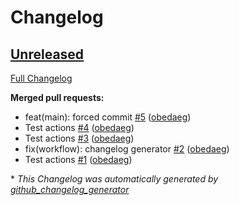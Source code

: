 # Changelog

## [Unreleased](https://github.com/obedaeg/commit-tools/tree/HEAD)

[Full Changelog](https://github.com/obedaeg/commit-tools/compare/d0bee814f33b28a6d451d0662ef26a747e7b29ed...HEAD)

**Merged pull requests:**

- feat\(main\): forced commit [\#5](https://github.com/obedaeg/commit-tools/pull/5) ([obedaeg](https://github.com/obedaeg))
- Test actions [\#4](https://github.com/obedaeg/commit-tools/pull/4) ([obedaeg](https://github.com/obedaeg))
- Test actions [\#3](https://github.com/obedaeg/commit-tools/pull/3) ([obedaeg](https://github.com/obedaeg))
- fix\(workflow\): changelog generator [\#2](https://github.com/obedaeg/commit-tools/pull/2) ([obedaeg](https://github.com/obedaeg))
- Test actions [\#1](https://github.com/obedaeg/commit-tools/pull/1) ([obedaeg](https://github.com/obedaeg))



\* *This Changelog was automatically generated by [github_changelog_generator](https://github.com/github-changelog-generator/github-changelog-generator)*
